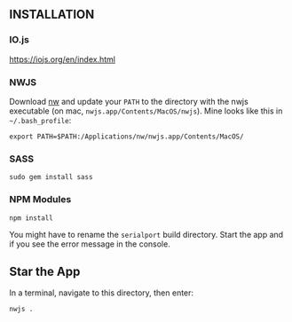 ## INSTALLATION

### IO.js

https://iojs.org/en/index.html

### NWJS
Download [nw](http://nwjs.io/) and update your `PATH` to the directory with the nwjs executable (on mac, `nwjs.app/Contents/MacOS/nwjs`). 
Mine looks like this in `~/.bash_profile`:

```
export PATH=$PATH:/Applications/nw/nwjs.app/Contents/MacOS/
```

### SASS

```
sudo gem install sass
```

### NPM Modules

```
npm install
```

You might have to rename the `serialport` build directory. Start the app and if you see the error message in the console.

## Star the App

In a terminal, navigate to this directory, then enter:

```
nwjs .
```